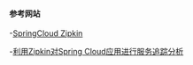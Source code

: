 #### 参考网站

-[SpringCloud Zipkin](http://blog.csdn.net/z8414/article/details/78600646)

-[利用Zipkin对Spring Cloud应用进行服务追踪分析](https://yq.aliyun.com/articles/60165)

